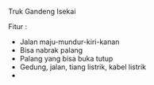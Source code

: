 Truk Gandeng Isekai

Fitur :
- Jalan maju-mundur-kiri-kanan
- Bisa nabrak palang
- Palang yang bisa buka tutup
- Gedung, jalan, tiang listrik, kabel listrik
-
